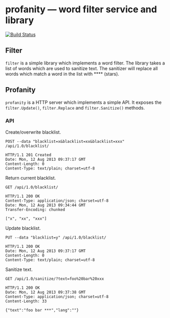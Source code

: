# profanity — word filter service and library

[![Build Status](https://travis-ci.org/simonz05/profanity.png?branch=master)](https://travis-ci.org/simonz05/profanity)

## Filter

`filter` is a simple library which implements a word filter.
The library takes a list of words which are used to sanitize
text. The sanitizer will replace all words which match a
word in the list with **** (stars). 

## Profanity

`profanity` is a HTTP server which implements a simple API.
It exposes the `filter.Update()`, `filter.Replace` and
`filter.Sanitize()` methods. 

### API

Create/overwrite blacklist.

    POST --data "blacklist=x&blacklist=xx&blacklist=xxx" /api/1.0/blacklist/

    HTTP/1.1 201 Created
    Date: Mon, 12 Aug 2013 09:37:17 GMT
    Content-Length: 0
    Content-Type: text/plain; charset=utf-8

Return current blacklist.

    GET /api/1.0/blacklist/

    HTTP/1.1 200 OK
    Content-Type: application/json; charset=utf-8
    Date: Mon, 12 Aug 2013 09:34:44 GMT
    Transfer-Encoding: chunked

    ["x", "xx", "xxx"]    

Update blacklist.

    PUT --data "blacklist=y" /api/1.0/blacklist/

    HTTP/1.1 200 OK
    Date: Mon, 12 Aug 2013 09:37:17 GMT
    Content-Length: 0
    Content-Type: text/plain; charset=utf-8

Sanitize text.

    GET /api/1.0/sanitize/?text=foo%20bar%20xxx

    HTTP/1.1 200 OK
    Date: Mon, 12 Aug 2013 09:37:38 GMT
    Content-Type: application/json; charset=utf-8
    Content-Length: 33

    {"text":"foo bar ***","lang":""}
